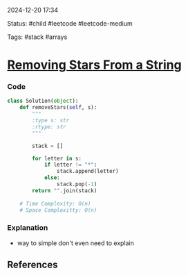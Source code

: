 
2024-12-20  17:34

Status: #child #leetcode #leetcode-medium 

Tags: #stack #arrays 

# [Removing Stars From a String](https://leetcode.com/problems/removing-stars-from-a-string/)

### Code

```python
class Solution(object):
    def removeStars(self, s):
        """
        :type s: str
        :rtype: str
        """

        stack = []

        for letter in s:
            if letter != "*":
                stack.append(letter)
            else:
                stack.pop(-1)
        return "".join(stack)
        
    # Time Complexity: O(n)
    # Space Complexitty: O(n)
```

### Explanation
- way to simple don't even need to explain
## References

